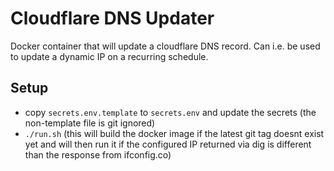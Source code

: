 # Cloudflare DNS Updater

Docker container that will update a cloudflare DNS record. Can i.e. be used to update a dynamic IP on a recurring schedule.

## Setup
- copy `secrets.env.template` to `secrets.env` and update the secrets (the non-template file is git ignored)
- `./run.sh` (this will build the docker image if the latest git tag doesnt exist yet and will then run it if the configured IP returned via dig is different than the response from ifconfig.co)